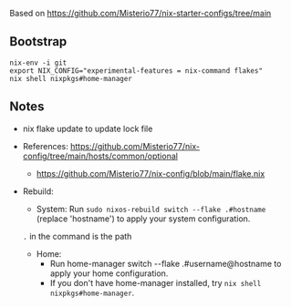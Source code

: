 Based on https://github.com/Misterio77/nix-starter-configs/tree/main

## Bootstrap
```
nix-env -i git
export NIX_CONFIG="experimental-features = nix-command flakes"
nix shell nixpkgs#home-manager
```

## Notes
* nix flake update to update lock file
* References: https://github.com/Misterio77/nix-config/tree/main/hosts/common/optional
    * https://github.com/Misterio77/nix-config/blob/main/flake.nix 
* Rebuild:

    * System: 
    Run `sudo nixos-rebuild switch --flake .#hostname` (replace 'hostname') to apply your system configuration.

    `.` in the command is the path

    * Home:
      * Run home-manager switch --flake .#username@hostname to apply your home configuration.
      * If you don't have home-manager installed, try `nix shell nixpkgs#home-manager`.

